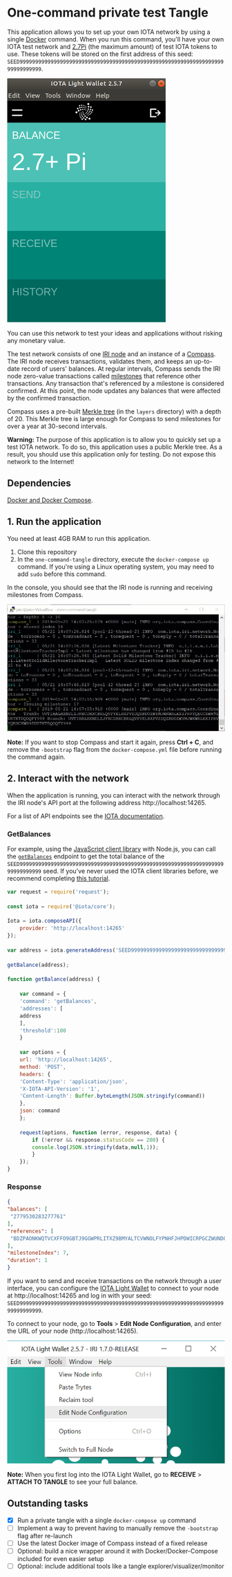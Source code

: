 One-command private test Tangle
================================

This application allows you to set up your own IOTA network by using a single [Docker](https://www.docker.com/why-docker) command. When you run this command, you'll have your own IOTA test network and [2.7Pi](https://docs.iota.org/docs/iota-basics/0.1/references/units-of-iota-tokens) (the maximum amount) of test IOTA tokens to use. These tokens will be stored on the first address of this seed: `SEED99999999999999999999999999999999999999999999999999999999999999999999999999999`.

![IOTA wallet for the test network](light-wallet-test-tangle.png)

You can use this network to test your ideas and applications without risking any monetary value.

The test network consists of one [IRI node](https://docs.iota.works/docs/iri/0.1/introduction/overview) and an instance of a [Compass](https://docs.iota.works/docs/compass/0.1/introduction/overview). The IRI node receives transactions, validates them, and keeps an up-to-date record of users' balances. At regular intervals, Compass sends the IRI node zero-value transactions called [milestones](https://docs.iota.org/docs/the-tangle/0.1/concepts/the-coordinator#milestones) that reference other transactions. Any transaction that's referenced by a milestone is considered confirmed. At this point, the node updates any balances that were affected by the confirmed transaction.

Compass uses a pre-built [Merkle tree](https://docs.iota.works/docs/the-tangle/0.1/concepts/the-coordinator#milestones) (in the `layers` directory) with a depth of 20. This Merkle tree is large enough for Compass to send milestones for over a year at 30-second intervals. 

**Warning:** The purpose of this application is to allow you to quickly set up a test IOTA network. To do so, this application uses a public Merkle tree. As a result, you should use this application only for testing. Do not expose this network to the Internet!

## Dependencies

[Docker and Docker Compose](https://docs.docker.com/compose/install/).

## 1. Run the application

You need at least 4GB RAM to run this application.

1. Clone this repository
2. In the `one-command-tangle` directory, execute the `docker-compose up` command. If you're using a Linux operating system, you may need to add `sudo` before this command.

 In the console, you should see that the IRI node is running and receiving milestones from Compass.
 
 ![Compass and IRI node logs](cli.gif)
 
**Note:** If you want to stop Compass and start it again, press **Ctrl + C**, and remove the `-bootstrap` flag from the `docker-compose.yml` file before running the command again.
 
## 2. Interact with the network

When the application is running, you can interact with the network through the IRI node's API port at the following address http://localhost:14265.

For a list of API endpoints see the [IOTA documentation](https://docs.iota.org/docs/iri/0.1/references/api-reference).

### GetBalances

For example, using the [JavaScript client library](https://docs.iota.org/docs/client-libraries/0.1/introduction/overview) with Node.js, you can call the [`getBalances`](https://docs.iota.org/docs/iri/0.1/references/api-reference#getbalances) endpoint to get the total balance of the `SEED99999999999999999999999999999999999999999999999999999999999999999999999999999` seed. If you've never used the IOTA client libraries before, we recommend completing [this tutorial](https://docs.iota.works/docs/getting-started/0.1/tutorials/send-a-zero-value-transaction-with-nodejs).

 ```js
 var request = require('request');

 const iota = require('@iota/core');

 Iota = iota.composeAPI({
     provider: 'http://localhost:14265'
 });

 var address = iota.generateAddress('SEED99999999999999999999999999999999999999999999999999999999999999999999999999999',0);

 getBalance(address);

 function getBalance(address) {

     var command = {
     'command': 'getBalances',
     'addresses': [
     address
     ],
     'threshold':100
     }

     var options = {
     url: 'http://localhost:14265',
     method: 'POST',
     headers: {
     'Content-Type': 'application/json',
     'X-IOTA-API-Version': '1',
     'Content-Length': Buffer.byteLength(JSON.stringify(command))
     },
     json: command
     };

     request(options, function (error, response, data) {
         if (!error && response.statusCode == 200) {
         console.log(JSON.stringify(data,null,1));
         }
     });
 }
 ```
 
 ### Response
 
 ```json
{
 "balances": [
  "2779530283277761"
 ],
 "references": [
  "BDZPAONKWQTVCXFFO9GBTJ9GGWPRLITXZ9BMYALTCVWNOLFYPNHFJHPDWICRPGCZWUNDQHV9UDEXGW999"
 ],
 "milestoneIndex": 7,
 "duration": 1
}
```

If you want to send and receive transactions on the network through a user interface, you can configure the [IOTA Light Wallet](https://github.com/iotaledger/wallet/releases) to connect to your node at http://localhost:14265 and log in with your seed: `SEED99999999999999999999999999999999999999999999999999999999999999999999999999999`.

To connect to your node, go to **Tools** > **Edit Node Configuration**, and enter the URL of your node (http://localhost:14265).

![IOTA wallet configuration](light-wallet-node-configuration.png)

**Note:** When you first log into the IOTA Light Wallet, go to **RECEIVE** > **ATTACH TO TANGLE** to see your full balance.

## Outstanding tasks

 - [x] Run a private tangle with a single `docker-compose up` command
 - [ ] Implement a way to prevent having to manually remove the `-bootstrap` flag after re-launch
 - [ ] Use the latest Docker image of Compass instead of a fixed release
 - [ ] Optional: build a nice wrapper around it with Docker/Docker-Compose included for even easier setup
 - [ ] Optional: include additional tools like a tangle explorer/visualizer/monitor
